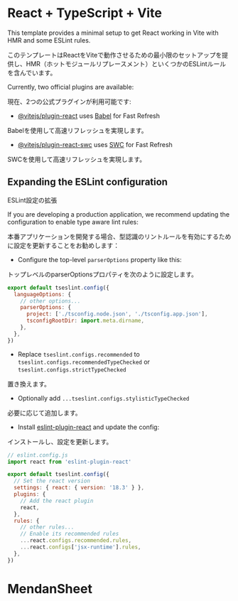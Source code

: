 # React + TypeScript + Vite

This template provides a minimal setup to get React working in Vite with HMR and some ESLint rules.

このテンプレートはReactをViteで動作させるための最小限のセットアップを提供し、HMR（ホットモジュールリプレースメント）といくつかのESLintルールを含んでいます。

Currently, two official plugins are available:

現在、2つの公式プラグインが利用可能です:

- [@vitejs/plugin-react](https://github.com/vitejs/vite-plugin-react/blob/main/packages/plugin-react/README.md) uses [Babel](https://babeljs.io/) for Fast Refresh
  
Babelを使用して高速リフレッシュを実現します。

- [@vitejs/plugin-react-swc](https://github.com/vitejs/vite-plugin-react-swc) uses [SWC](https://swc.rs/) for Fast Refresh
  
SWCを使用して高速リフレッシュを実現します。

## Expanding the ESLint configuration
ESLint設定の拡張

If you are developing a production application, we recommend updating the configuration to enable type aware lint rules:

本番アプリケーションを開発する場合、型認識のリントルールを有効にするために設定を更新することをお勧めします：

- Configure the top-level `parserOptions` property like this:
  
トップレベルのparserOptionsプロパティを次のように設定します。

```js
export default tseslint.config({
  languageOptions: {
    // other options...
    parserOptions: {
      project: ['./tsconfig.node.json', './tsconfig.app.json'],
      tsconfigRootDir: import.meta.dirname,
    },
  },
})
```

- Replace `tseslint.configs.recommended` to `tseslint.configs.recommendedTypeChecked` or `tseslint.configs.strictTypeChecked`

置き換えます。
  
- Optionally add `...tseslint.configs.stylisticTypeChecked`

必要に応じて追加します。

- Install [eslint-plugin-react](https://github.com/jsx-eslint/eslint-plugin-react) and update the config:

インストールし、設定を更新します。

```js
// eslint.config.js
import react from 'eslint-plugin-react'

export default tseslint.config({
  // Set the react version
  settings: { react: { version: '18.3' } },
  plugins: {
    // Add the react plugin
    react,
  },
  rules: {
    // other rules...
    // Enable its recommended rules
    ...react.configs.recommended.rules,
    ...react.configs['jsx-runtime'].rules,
  },
})
```
# MendanSheet
